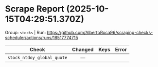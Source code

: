 # Scrape Report (2025-10-15T04:29:51.370Z)

Group: `stocks`  |  Run: https://github.com/AlbertoRoca96/scraping-checks-scheduler/actions/runs/18517774715

| Check | Changed | Keys | Error |
|---|:---:|:--|:--|
| `stock_ntdoy_global_quote` | — |  |  |
